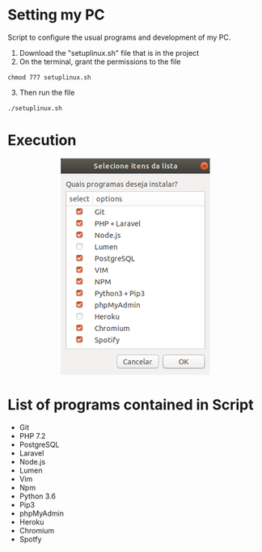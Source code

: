 # Setting my PC

Script to configure the usual programs and development of my PC.

1. Download the "setuplinux.sh" file that is in the project
2. On the terminal, grant the permissions to the file
```
chmod 777 setuplinux.sh
```
3. Then run the file
```
./setuplinux.sh
```

# Execution
<p align="center"><img src="https://github.com/jilcimar/setup-linux/blob/master/images/execution.png"></p>


# List of programs contained in Script

- Git
- PHP 7.2
- PostgreSQL
- Laravel
- Node.js
- Lumen
- Vim
- Npm
- Python 3.6
- Pip3
- phpMyAdmin
- Heroku
- Chromium
- Spotfy

